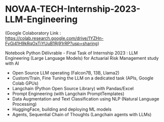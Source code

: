 # NOVAA-TECH-Internship-2023-LLM-Engineering
(Google Colaboratory Link : https://colab.research.google.com/drive/1YZHn-FyGi41H9kRqOxTiYUuB1Rj91rRP?usp=sharing)

Notebook Python Délivrable - Final Task of Internship 2023 : LLM Engineering (Large Language Models) for Actuarial Risk Management study with AI
- Open Source LLM operating (Falcon7B, 13B, Llama2)
- Custom/Train, Fine Tuning the LLM on a dedicated task (APIs, Google Colab GPUs)
- Langchain (Python Open Source Library) with Pandas/Excel
- Prompt Engineering (with Langchain PromptTemplates)
- Data Augmentation and Text Classification using NLP (Natural Language Processing)
- HuggingFace, building and deploying ML models
- Agents, Sequential Chain of Thoughts (Langchain agents with LLMs)
